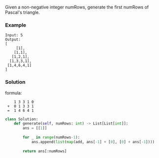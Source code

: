 Given a non-negative integer numRows, generate the first numRows of Pascal's triangle.

### Example
```
Input: 5
Output:
[
     [1],
    [1,1],
   [1,2,1],
  [1,3,3,1],
 [1,4,6,4,1]
]
```

### Solution

formula:
```
    1 3 3 1 0 
 +  0 1 3 3 1
 =  1 4 6 4 1
```

```python
class Solution:
    def generate(self, numRows: int) -> List[List[int]]:
        ans = [[1]]
        
        for _ in range(numRows-1):
            ans.append(list(map(add, ans[-1] + [0], [0] + ans[-1])))
            
        return ans[:numRows]
```